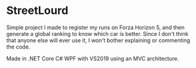 # StreetLourd

Simple project I made to register my runs on Forza Horizon 5, and then generate a global ranking to know which car is better.
Since I don't think that anyone else will ever use it, I won't bother explaining or commenting the code.

Made in .NET Core C# WPF with VS2019 using an MVC architecture.
